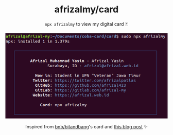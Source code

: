 <div align='center'>

# afrizalmy/card

`npx afrizalmy` to view my digital card 🃏

![preview](preview.png)

Inspired from [bnb/bitandbang](https://github.com/bnb/bitandbang)'s card and [this blog post](https://dev.to/wuz/setting-up-a-npx-username-card-1pip) ✨

</div>
